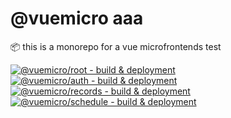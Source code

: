 # @vuemicro aaa

📦 this is a monorepo for a vue microfrontends test

[![@vuemicro/root - build & deployment](https://github.com/biewxw/vuemicro/actions/workflows/root.yaml/badge.svg)](https://github.com/biewxw/vuemicro/actions/workflows/root.yaml)<br/>
[![@vuemicro/auth - build & deployment](https://github.com/biewxw/vuemicro/actions/workflows/auth.yaml/badge.svg)](https://github.com/biewxw/vuemicro/actions/workflows/auth.yaml)<br/>
[![@vuemicro/records - build & deployment](https://github.com/biewxw/vuemicro/actions/workflows/records.yaml/badge.svg)](https://github.com/biewxw/vuemicro/actions/workflows/records.yaml)<br/>
[![@vuemicro/schedule - build & deployment](https://github.com/biewxw/vuemicro/actions/workflows/schedule.yaml/badge.svg)](https://github.com/biewxw/vuemicro/actions/workflows/schedule.yaml)
